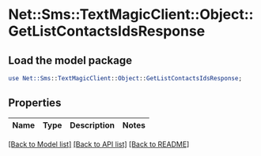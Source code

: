 # Net::Sms::TextMagicClient::Object::GetListContactsIdsResponse

## Load the model package
```perl
use Net::Sms::TextMagicClient::Object::GetListContactsIdsResponse;
```

## Properties
Name | Type | Description | Notes
------------ | ------------- | ------------- | -------------

[[Back to Model list]](../README.md#documentation-for-models) [[Back to API list]](../README.md#documentation-for-api-endpoints) [[Back to README]](../README.md)



